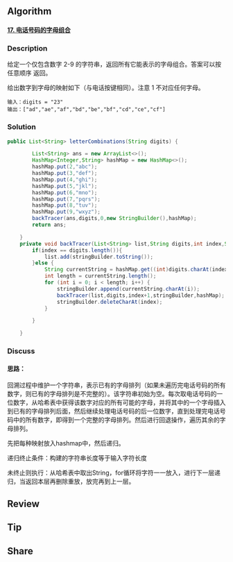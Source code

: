 ## Algorithm

#### [17. 电话号码的字母组合](https://leetcode-cn.com/problems/letter-combinations-of-a-phone-number/)

### Description

给定一个仅包含数字 2-9 的字符串，返回所有它能表示的字母组合。答案可以按 任意顺序 返回。

给出数字到字母的映射如下（与电话按键相同）。注意 1 不对应任何字母。

```
输入：digits = "23"
输出：["ad","ae","af","bd","be","bf","cd","ce","cf"]
```

### Solution

```java
public List<String> letterCombinations(String digits) {

        List<String> ans = new ArrayList<>();
        HashMap<Integer,String> hashMap = new HashMap<>();
        hashMap.put(2,"abc");
        hashMap.put(3,"def");
        hashMap.put(4,"ghi");
        hashMap.put(5,"jkl");
        hashMap.put(6,"mno");
        hashMap.put(7,"pqrs");
        hashMap.put(8,"tuv");
        hashMap.put(9,"wxyz");
        backTracer(ans,digits,0,new StringBuilder(),hashMap);
        return ans;

    }
    private void backTracer(List<String> list,String digits,int index,StringBuilder stringBuilder,HashMap<Integer,String> hashMap){
        if(index == digits.length()){
            list.add(stringBuilder.toString());
        }else {
            String currentString = hashMap.get((int)digits.charAt(index));
            int length = currentString.length();
            for (int i = 0; i < length; i++) {
                stringBuilder.append(currentString.charAt(i));
                backTracer(list,digits,index+1,stringBuilder,hashMap);
                stringBuilder.deleteCharAt(index);
            }

        }

    }
```

### Discuss

#### 思路：

回溯过程中维护一个字符串，表示已有的字母排列（如果未遍历完电话号码的所有数字，则已有的字母排列是不完整的）。该字符串初始为空。每次取电话号码的一位数字，从哈希表中获得该数字对应的所有可能的字母，并将其中的一个字母插入到已有的字母排列后面，然后继续处理电话号码的后一位数字，直到处理完电话号码中的所有数字，即得到一个完整的字母排列。然后进行回退操作，遍历其余的字母排列。

先把每种映射放入hashmap中，然后递归。

递归终止条件：构建的字符串长度等于输入字符长度

未终止则执行：从哈希表中取出String，for循环将字符一一放入，进行下一层递归，当返回本层再删除重放，放完再到上一层。

## Review

## Tip

## Share